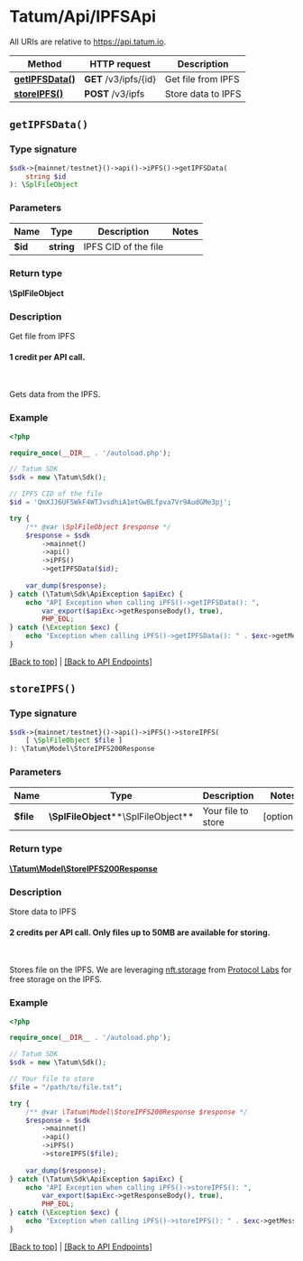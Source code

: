 # Tatum/Api/IPFSApi

All URIs are relative to https://api.tatum.io.

Method | HTTP request | Description
------------- | ------------- | -------------
[**getIPFSData()**](#getipfsdata) | **GET** /v3/ipfs/{id} | Get file from IPFS
[**storeIPFS()**](#storeipfs) | **POST** /v3/ipfs | Store data to IPFS


## `getIPFSData()`

### Type signature

```php
$sdk->{mainnet/testnet}()->api()->iPFS()->getIPFSData(
    string $id
): \SplFileObject
```

### Parameters

Name | Type | Description  | Notes
------------- | ------------- | ------------- | -------------
 **$id** | **string**| IPFS CID of the file |

### Return type

**\SplFileObject**

### Description

Get file from IPFS

<h4>1 credit per API call.</h4><br/><p>Gets data from the IPFS.</p>

### Example

```php
<?php

require_once(__DIR__ . '/autoload.php');

// Tatum SDK
$sdk = new \Tatum\Sdk();

// IPFS CID of the file
$id = 'QmXJJ6UF5WkF4WTJvsdhiA1etGwBLfpva7Vr9AudGMe3pj';

try {
    /** @var \SplFileObject $response */
    $response = $sdk
        ->mainnet()
        ->api()
        ->iPFS()
        ->getIPFSData($id);
    
    var_dump($response);
} catch (\Tatum\Sdk\ApiException $apiExc) {
    echo "API Exception when calling iPFS()->getIPFSData(): ",
        var_export($apiExc->getResponseBody(), true),
        PHP_EOL;
} catch (\Exception $exc) {
    echo "Exception when calling iPFS()->getIPFSData(): " . $exc->getMessage() . PHP_EOL;
}
```

[[Back to top]](#) | [[Back to API Endpoints]](../index.md#api-endpoints)

## `storeIPFS()`

### Type signature

```php
$sdk->{mainnet/testnet}()->api()->iPFS()->storeIPFS(
    [ \SplFileObject $file ]
): \Tatum\Model\StoreIPFS200Response
```

### Parameters

Name | Type | Description  | Notes
------------- | ------------- | ------------- | -------------
 **$file** | **\SplFileObject****\SplFileObject**| Your file to store | [optional]

### Return type

[**\Tatum\Model\StoreIPFS200Response**](../Model/StoreIPFS200Response.md)

### Description

Store data to IPFS

<h4>2 credits per API call. Only files up to 50MB are available for storing.</h4><br/> <p>Stores file on the IPFS. We are leveraging <a href="https://nft.storage/" target="_blank">nft.storage</a> from <a href="https://protocol.ai/" target="_blank">Protocol Labs</a> for free storage on the IPFS.</p>

### Example

```php
<?php

require_once(__DIR__ . '/autoload.php');

// Tatum SDK
$sdk = new \Tatum\Sdk();

// Your file to store
$file = "/path/to/file.txt";

try {
    /** @var \Tatum\Model\StoreIPFS200Response $response */
    $response = $sdk
        ->mainnet()
        ->api()
        ->iPFS()
        ->storeIPFS($file);
    
    var_dump($response);
} catch (\Tatum\Sdk\ApiException $apiExc) {
    echo "API Exception when calling iPFS()->storeIPFS(): ",
        var_export($apiExc->getResponseBody(), true),
        PHP_EOL;
} catch (\Exception $exc) {
    echo "Exception when calling iPFS()->storeIPFS(): " . $exc->getMessage() . PHP_EOL;
}
```

[[Back to top]](#) | [[Back to API Endpoints]](../index.md#api-endpoints)
